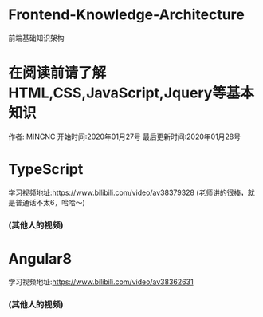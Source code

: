 # Frontend-Knowledge-Architecture
前端基础知识架构
# 在阅读前请了解HTML,CSS,JavaScript,Jquery等基本知识
作者: MINGNC
开始时间:2020年01月27号
最后更新时间:2020年01月28号

# TypeScript
学习视频地址:https://www.bilibili.com/video/av38379328 (老师讲的很棒，就是普通话不太6，哈哈～)
### (其他人的视频)

# Angular8
学习视频地址:https://www.bilibili.com/video/av38362631
### (其他人的视频)
